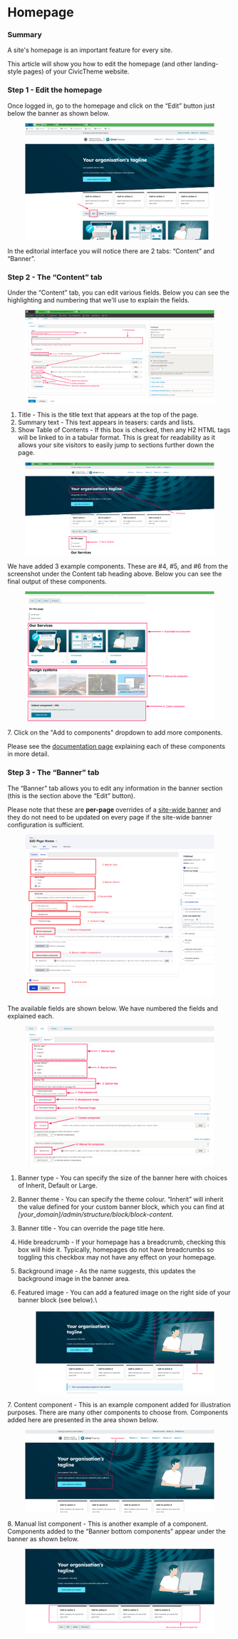 # Homepage

### Summary <a href="#editingthehomepage-summary" id="editingthehomepage-summary"></a>

A site's homepage is an important feature for every site.&#x20;

This article will show you how to edit the homepage (and other landing-style pages) of your CivicTheme website.

### Step 1 - Edit the homepage <a href="#editingthehomepage-step1-editthehomepage" id="editingthehomepage-step1-editthehomepage"></a>

Once logged in, go to the homepage and click on the “Edit” button just below the banner as shown below.

<figure><img src="../.gitbook/assets/image (17).png" alt=""><figcaption></figcaption></figure>

In the editorial interface you will notice there are 2 tabs: “Content” and “Banner”.

### Step 2 - The “Content” tab <a href="#editingthehomepage-step2-the-content-tab" id="editingthehomepage-step2-the-content-tab"></a>

Under the “Content” tab, you can edit various fields. Below you can see the highlighting and numbering that we'll use to explain the fields.

<figure><img src="../.gitbook/assets/image (103).png" alt=""><figcaption></figcaption></figure>

1. Title - This is the title text that appears at the top of the page.
2. Summary text - This text appears in teasers: cards and lists.
3. Show Table of Contents - If this box is checked, then any H2 HTML tags will be linked to in a tabular format. This is great for readability as it allows your site visitors to easily jump to sections further down the page.

<figure><img src="../.gitbook/assets/image (102).png" alt=""><figcaption></figcaption></figure>

We have added 3 example components. These are #4, #5, and #6 from the screenshot under the Content tab heading above. Below you can see the final output of these components.

<figure><img src="../.gitbook/assets/image (100).png" alt=""><figcaption></figcaption></figure>

7\. Click on the "Add to components" dropdown to add more components.

Please see the [documentation page](content-types/page-content-type/landing-page.md) explaining each of these components in more detail.&#x20;

### Step 3 - The “Banner” tab <a href="#editingthehomepage-step3-the-banner-tab" id="editingthehomepage-step3-the-banner-tab"></a>

The “Banner” tab allows you to edit any information in the banner section (this is the section above the “Edit” button).

Please note that these are **per-page** overrides of a [site-wide banner](broken-reference) and they do not need to be updated on every page if the site-wide banner configuration is sufficient.

<figure><img src="../.gitbook/assets/image (75).png" alt=""><figcaption></figcaption></figure>

The available fields are shown below. We have numbered the fields and explained each.

<figure><img src="../.gitbook/assets/image (10) (1).png" alt=""><figcaption></figcaption></figure>

1. Banner type - You can specify the size of the banner here with choices of Inherit, Default or Large.&#x20;
2. Banner theme - You can specify the theme colour. “Inherit” will inherit the value defined for your custom banner block, which you can find at _\[your\_domain]/admin/structure/block/block-content._
3. Banner title - You can override the page title here.
4. Hide breadcrumb - If your homepage has a breadcrumb, checking this box will hide it. Typically, homepages do not have breadcrumbs so toggling this checkbox may not have any effect on your homepage.
5. Background image - As the name suggests, this updates the background image in the banner area.
6.  Featured image - You can add a featured image on the right side of your banner block (see below).\




    <figure><img src="../.gitbook/assets/image (90).png" alt=""><figcaption></figcaption></figure>

7\. Content component - This is an example component added for illustration purposes. There are many other components to choose from. Components added here are presented in the area shown below.

<figure><img src="../.gitbook/assets/image (19).png" alt=""><figcaption></figcaption></figure>

8\. Manual list component - This is another example of a component. Components added to the “Banner bottom components” appear under the banner as shown below.

<figure><img src="../.gitbook/assets/image (6).png" alt=""><figcaption></figcaption></figure>
